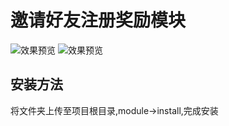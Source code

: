 # 邀请好友注册奖励模块

![效果预览](http://ww2.sinaimg.cn/large/0060lm7Tly1fjwz1wda57j30wm0ar3yr.jpg)
![效果预览](http://ww1.sinaimg.cn/large/0060lm7Tly1fjwz3g9y5sj30w20cjwey.jpg)

## 安装方法

将文件夹上传至项目根目录,module->install,完成安装